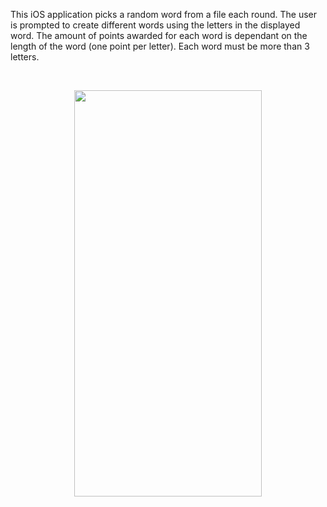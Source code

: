 This iOS application picks a random word from a file each round. The user is prompted to create different words using the letters in the displayed word. The amount of points awarded for each word is dependant on the length of the word (one point per letter). Each word must be more than 3 letters.

</br>

<p align="center">
  <img width="300" height="650" src="https://user-images.githubusercontent.com/96327833/147803429-3c2c8975-fcd1-45cb-938e-fee4a9ae4931.gif">
</p>
